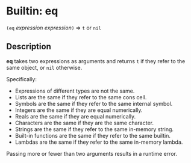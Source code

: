 Builtin: eq
============

`(eq` _expression_ _expression_`)` => `t` or `nil`

Description
-----------

**eq** takes two expressions as arguments and returns `t` if they refer to the
same object, or `nil` otherwise.

Specifically:
 - Expressions of different types are not the same.
 - Lists are the same if they refer to the same cons cell.
 - Symbols are the same if they refer to the same internal symbol.
 - Integers are the same if they are equal numerically.
 - Reals are the same if they are equal numerically.
 - Characters are the same if they are the same character.
 - Strings are the same if they refer to the same in-memory string.
 - Built-in functions are the same if they refer to the same builtin.
 - Lambdas are the same if they refer to the same in-memory lambda.

Passing more or fewer than two arguments results in a runtime error.

